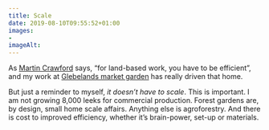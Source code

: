 ```yaml
---
title: Scale
date: 2019-08-10T09:55:52+01:00
images: 
- 
imageAlt: 
---
```


As [Martin Crawford](https://www.agroforestry.co.uk/about_us/) says, “for land-based work, you have to be efficient”, and my work at [Glebelands market garden](http://glebelandsmarketgarden.co.uk) has really driven that home.

But just a reminder to myself, _it doesn’t have to scale_. This is important. I am not growing 8,000 leeks for commercial production. Forest gardens are, by design, small home scale affairs. Anything else is agroforestry. And there is cost to improved efficiency, whether it’s brain-power, set-up or materials.
